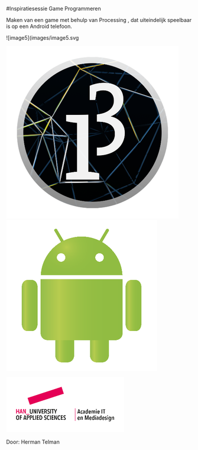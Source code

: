 #Inspiratiesessie Game Programmeren

Maken van een game met behulp van Processing , dat uiteindelijk speelbaar is op een Android telefoon.

![image5](images/image5.svg

![image1](images/image1.png)![image3](images/image3.png)

![image2](images/image2.png)

Door: Herman Telman



